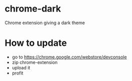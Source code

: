 # chrome-dark
Chrome extension giving a dark theme

# How to update

- go to https://chrome.google.com/webstore/devconsole
- zip chrome-extension
- upload it
- profit

